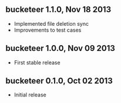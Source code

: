 bucketeer 1.1.0, Nov 18 2013
----------------------------
* Implemented file deletion sync
* Improvements to test cases

bucketeer 1.0.0, Nov 09 2013
----------------------------
* First stable release

bucketeer 0.1.0, Oct 02 2013
----------------------------
* Initial release
